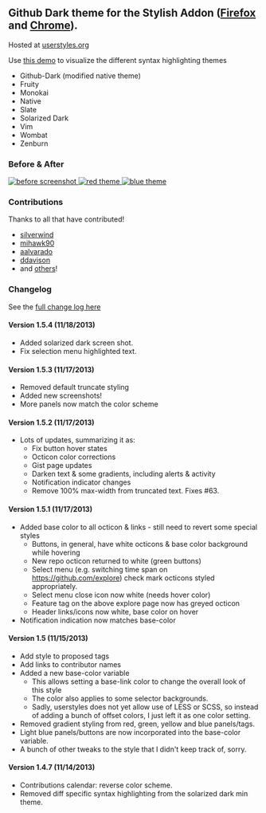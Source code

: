 ## Github Dark theme for the Stylish Addon ([Firefox](https://addons.mozilla.org/en-US/firefox/addon/2108/) and [Chrome](https://chrome.google.com/extensions/detail/fjnbnpbmkenffdnngjfgmeleoegfcffe)).

Hosted at [userstyles.org](http://userstyles.org/styles/37035)

Use [this demo](http://mottie.github.io/Github-Dark/) to visualize the different syntax highlighting themes
* Github-Dark (modified native theme)
* Fruity
* Monokai
* Native
* Slate
* Solarized Dark
* Vim
* Wombat
* Zenburn

### Before & After

 [ ![before screenshot](https://raw.github.com/Mottie/Github-Dark/master/images/before_th.png) ](https://raw.github.com/Mottie/Github-Dark/master/images/before.png)
 [ ![red theme](https://raw.github.com/Mottie/Github-Dark/master/images/after_red_th.png) ](https://raw.github.com/Mottie/Github-Dark/master/images/after_red.png)
 [ ![blue theme](https://raw.github.com/Mottie/Github-Dark/master/images/after_blue_th.png) ](https://raw.github.com/Mottie/Github-Dark/master/images/after_blue.png)
 
### Contributions

Thanks to all that have contributed!

* [silverwind](http://github.com/silverwind)
* [mihawk90](http://github.com/mihawk90)
* [aalvarado](http://github.com/aalvarado)
* [ddavison](http://github.com/ddavison)
* and [others](https://github.com/Mottie/Github-Dark/graphs/contributors)!

### **Changelog**

See the [full change log here](https://github.com/Mottie/Github-Dark/wiki)

#### Version 1.5.4 (11/18/2013)

* Added solarized dark screen shot.
* Fix selection menu highlighted text.

#### Version 1.5.3 (11/17/2013)

* Removed default truncate styling
* Added new screenshots!
* More panels now match the color scheme

#### Version 1.5.2 (11/17/2013)

* Lots of updates, summarizing it as:
  * Fix button hover states
  * Octicon color corrections
  * Gist page updates
  * Darken text &amp; some gradients, including alerts &amp; activity
  * Notification indicator changes
  * Remove 100% max-width from truncated text. Fixes #63.

#### Version 1.5.1 (11/17/2013)

* Added base color to all octicon &amp; links - still need to revert some special styles
  * Buttons, in general, have white octicons & base color background while hovering
  * New repo octicon returned to white (green buttons)
  * Select menu (e.g. switching time span on https://github.com/explore) check mark octicons styled appropriately.
  * Select menu close icon now white (needs hover color)
  * Feature tag on the above explore page now has greyed octicon
  * Header links/icons now white, base color on hover
* Notification indication now matches base-color

#### Version 1.5 (11/15/2013)

* Add style to proposed tags
* Add links to contributor names
* Added a new base-color variable
  * This allows setting a base-link color to change the overall look of this style
  * The color also applies to some selector backgrounds.
  * Sadly, userstyles does not yet allow use of LESS or SCSS, so instead of adding a bunch of offset colors, I just left it as one color setting.
* Removed gradient styling from red, green, yellow and blue panels/tags.
* Light blue panels/buttons are now incorporated into the base-color variable.
* A bunch of other tweaks to the style that I didn't keep track of, sorry.

#### Version 1.4.7 (11/14/2013)

* Contributions calendar: reverse color scheme.
* Removed diff specific syntax highlighting from the solarized dark min theme.

